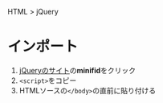 HTML > jQuery
# インポート
1. [jQueryのサイト](https://releases.jquery.com/)の**minifid**をクリック
2. ```<script>```をコピー
3. HTMLソースの```</body>```の直前に貼り付ける
